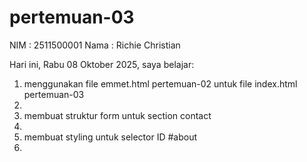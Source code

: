 # pertemuan-03

NIM : 2511500001
Nama : Richie Christian

Hari ini, Rabu 08 Oktober 2025, saya belajar:
<ol>
<li>menggunakan file emmet.html pertemuan-02 untuk file index.html pertemuan-03<li>
<li>membuat struktur form untuk section contact<li>
<li>membuat styling untuk selector ID #about<li>
<ol>
